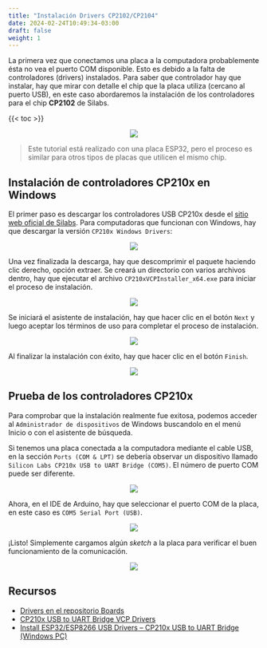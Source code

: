 ```yaml
---
title: "Instalación Drivers CP2102/CP2104"
date: 2024-02-24T10:49:34-03:00
draft: false
weight: 1
---
```

La primera vez que conectamos una placa a la computadora probablemente ésta no vea el puerto COM disponible. Esto es debido a la falta de controladores (drivers) instalados. Para saber que controlador hay que instalar, hay que mirar con detalle el chip que la placa utiliza (cercano al puerto USB), en este caso abordaremos la instalación de los controladores para el chip **CP2102** de Silabs.

{{< toc >}}

<p align="center">
    <img src="../img/silicon_labs.png">
</p>

> Este tutorial está realizado con una placa ESP32, pero el proceso es similar para otros tipos de placas que utilicen el mismo chip.

## Instalación de controladores CP210x en Windows

El primer paso es descargar los controladores USB CP210x desde el [sitio web oficial de Silabs](https://www.silabs.com/developers/usb-to-uart-bridge-vcp-drivers). Para computadoras que funcionan con Windows, hay que descargar la versión `CP210x Windows Drivers`:

<p align="center">
    <img src="../img/software.png">
</p>

Una vez finalizada la descarga, hay que descomprimir el paquete haciendo clic derecho, opción extraer. Se creará un directorio con varios archivos dentro, hay que ejecutar el archivo `CP210xVCPInstaller_x64.exe` para iniciar el proceso de instalación.

<p align="center">
    <img src="../img/CP210xVCPInstaller_x64.png">
</p>

Se iniciará el asistente de instalación, hay que hacer clic en el botón `Next` y luego aceptar los términos de uso para completar el proceso de instalación.

<p align="center">
    <img src="../img/wizard1.png">
</p>

Al finalizar la instalación con éxito, hay que hacer clic en el botón `Finish`.

<p align="center">
    <img src="../img/wizard2.png">
</p>

## Prueba de los controladores CP210x

Para comprobar que la instalación realmente fue exitosa, podemos acceder al `Administrador de dispositivos` de Windows buscandolo en el menú Inicio o con el asistente de búsqueda.

Si tenemos una placa conectada a la computadora mediante el cable USB, en la sección `Ports (COM & LPT)` se debería observar un dispositivo llamado `Silicon Labs CP210x USB to UART Bridge (COM5)`. El número de puerto COM puede ser diferente.

<p align="center">
    <img src="../img/devices.png">
</p>

Ahora, en el IDE de Arduino, hay que seleccionar el puerto COM de la placa, en este caso es `COM5 Serial Port (USB)`.

<p align="center">
    <img src="../img/ide_ports.png">
</p>

¡Listo! Simplemente cargamos algún *sketch* a la placa para verificar el buen funcionamiento de la comunicación.

<p align="center">
    <img src="../img/upload.png">
</p>

## Recursos

- [Drivers en el repositorio Boards](https://github.com/lmtreser/boards/tree/main/Drivers)
- [CP210x USB to UART Bridge VCP Drivers](https://www.silabs.com/developers/usb-to-uart-bridge-vcp-drivers)
- [Install ESP32/ESP8266 USB Drivers – CP210x USB to UART Bridge (Windows PC)](https://randomnerdtutorials.com/install-esp32-esp8266-usb-drivers-cp210x-windows/)